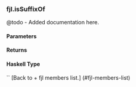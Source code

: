 ### fjl.isSuffixOf
@todo - Added documentation here.

#### Parameters

#### Returns
 
#### Haskell Type
``
[Back to  + fjl members list.]
(#fjl-members-list)
